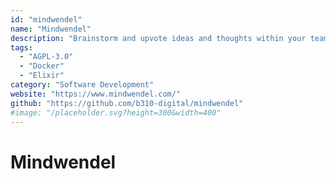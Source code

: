 ```yaml
---
id: "mindwendel"
name: "Mindwendel"
description: "Brainstorm and upvote ideas and thoughts within your team."
tags:
  - "AGPL-3.0"
  - "Docker"
  - "Elixir"
category: "Software Development"
website: "https://www.mindwendel.com/"
github: "https://github.com/b310-digital/mindwendel"
#image: "/placeholder.svg?height=300&width=400"
---
```


# Mindwendel
